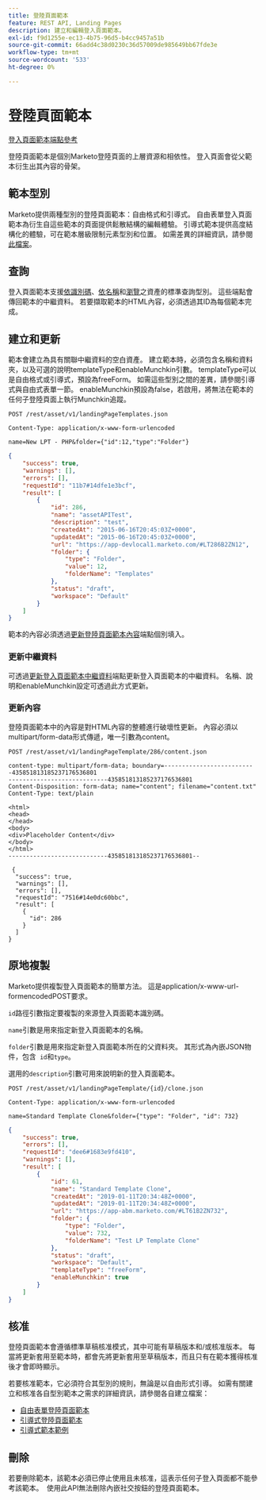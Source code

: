 ```yaml
---
title: 登陸頁面範本
feature: REST API, Landing Pages
description: 建立和編輯登入頁面範本。
exl-id: f9d1255e-ec13-4b75-96d5-b4cc9457a51b
source-git-commit: 66add4c38d0230c36d57009de985649bb67fde3e
workflow-type: tm+mt
source-wordcount: '533'
ht-degree: 0%

---
```


# 登陸頁面範本

[登入頁面範本端點參考](https://developer.adobe.com/marketo-apis/api/asset/#tag/Landing-Page-Templates)

登陸頁面範本是個別Marketo登陸頁面的上層資源和相依性。 登入頁面會從父範本衍生出其內容的骨架。

## 範本型別

Marketo提供兩種型別的登陸頁面範本：自由格式和引導式。 自由表單登入頁面範本為衍生自這些範本的頁面提供鬆散結構的編輯體驗。 引導式範本提供高度結構化的體驗，可在範本層級限制元素型別和位置。 如需差異的詳細資訊，請參閱[此檔案](https://experienceleague.adobe.com/en/docs/marketo/using/product-docs/demand-generation/landing-pages/understanding-landing-pages/understanding-free-form-vs-guided-landing-pages)。

## 查詢

登入頁面範本支援[依識別碼](https://developer.adobe.com/marketo-apis/api/asset/#tag/Landing-Page-Templates/operation/getLandingPageTemplateByIdUsingGET)、[依名稱](https://developer.adobe.com/marketo-apis/api/asset/#tag/Landing-Page-Templates/operation/getLandingPageTemplateByNameUsingGET)和[瀏覽](https://developer.adobe.com/marketo-apis/api/asset/#tag/Landing-Page-Templates/operation/getLandingPageTemplatesUsingGET)之資產的標準查詢型別。 這些端點會傳回範本的中繼資料。 若要擷取範本的HTML內容，必須透過其ID為每個範本完成。

## 建立和更新

範本會建立為具有關聯中繼資料的空白資產。 建立範本時，必須包含名稱和資料夾，以及可選的說明templateType和enableMunchkin引數。 templateType可以是自由格式或引導式，預設為freeForm。 如需這些型別之間的差異，請參閱引導式與自由式表單一節。 enableMunchkin預設為false，若啟用，將無法在範本的任何子登陸頁面上執行Munchkin追蹤。

```
POST /rest/asset/v1/landingPageTemplates.json
```

```
Content-Type: application/x-www-form-urlencoded
```

```
name=New LPT - PHP&folder={"id":12,"type":"Folder"}
```

```json
{
    "success": true,
    "warnings": [],
    "errors": [],
    "requestId": "11b7#14dfe1e3bcf",
    "result": [
        {
            "id": 286,
            "name": "assetAPITest",
            "description": "test",
            "createdAt": "2015-06-16T20:45:03Z+0000",
            "updatedAt": "2015-06-16T20:45:03Z+0000",
            "url": "https://app-devlocal1.marketo.com/#LT286B2ZN12",
            "folder": {
                "type": "Folder",
                "value": 12,
                "folderName": "Templates"
            },
            "status": "draft",
            "workspace": "Default"
        }
    ]
}
```

範本的內容必須透過[更新登陸頁面範本內容](https://developer.adobe.com/marketo-apis/api/asset/#tag/Landing-Page-Templates/operation/updateLandingPageTemplateContentUsingPOST)端點個別填入。

### 更新中繼資料

可透過[更新登入頁面範本中繼資料](https://developer.adobe.com/marketo-apis/api/asset/#tag/Landing-Page-Templates/operation/updateLpTemplateUsingPOST)端點更新登入頁面範本的中繼資料。 名稱、說明和enableMunchkin設定可透過此方式更新。

### 更新內容

登陸頁面範本中的內容是對HTML內容的整體進行破壞性更新。 內容必須以multipart/form-data形式傳遞，唯一引數為content。

```
POST /rest/asset/v1/landingPageTemplate/286/content.json
```

```
content-type: multipart/form-data; boundary=--------------------------435851813185237176536801
----------------------------435851813185237176536801
Content-Disposition: form-data; name="content"; filename="content.txt"
Content-Type: text/plain

<html>
<head>
</head>
<body>
<div>Placeholder Content</div>
</body>
</html>
----------------------------435851813185237176536801--
```

```
 {
  "success": true,
  "warnings": [],
  "errors": [],
  "requestId": "7516#14e0dc60bbc",
  "result": [
    {
      "id": 286
    }
  ]
}
```

## 原地複製

Marketo提供複製登入頁面範本的簡單方法。 這是application/x-www-url-formencodedPOST要求。

`id`路徑引數指定要複製的來源登入頁面範本識別碼。

`name`引數是用來指定新登入頁面範本的名稱。

`folder`引數是用來指定新登入頁面範本所在的父資料夾。 其形式為內嵌JSON物件，包含  `id`和`type`。

選用的`description`引數可用來說明新的登入頁面範本。

```
POST /rest/asset/v1/landingPageTemplate/{id}/clone.json
```

```
Content-Type: application/x-www-form-urlencoded
```

```
name=Standard Template Clone&folder={"type": "Folder", "id": 732}
```

```json
{
    "success": true,
    "errors": [],
    "requestId": "dee6#1683e9fd410",
    "warnings": [],
    "result": [
        {
            "id": 61,
            "name": "Standard Template Clone",
            "createdAt": "2019-01-11T20:34:48Z+0000",
            "updatedAt": "2019-01-11T20:34:48Z+0000",
            "url": "https://app-abm.marketo.com/#LT61B2ZN732",
            "folder": {
                "type": "Folder",
                "value": 732,
                "folderName": "Test LP Template Clone"
            },
            "status": "draft",
            "workspace": "Default",
            "templateType": "freeForm",
            "enableMunchkin": true
        }
    ]
}
```

## 核准

登陸頁面範本會遵循標準草稿核准模式，其中可能有草稿版本和/或核准版本。 每當將更新套用至範本時，都會先將更新套用至草稿版本，而且只有在範本獲得核准後才會即時顯示。

若要核准範本，它必須符合其型別的規則，無論是以自由形式引導。 如需有關建立和核准各自型別範本之需求的詳細資訊，請參閱各自建立檔案：

- [自由表單登陸頁面範本](https://experienceleague.adobe.com/en/docs/marketo/using/product-docs/demand-generation/landing-pages/landing-page-templates/create-a-free-form-landing-page-template)
- [引導式登陸頁面範本](https://experienceleague.adobe.com/en/docs/marketo/using/product-docs/demand-generation/landing-pages/landing-page-templates/create-a-guided-landing-page-template)
- [引導式範本範例](https://experienceleague.adobe.com/en/docs/marketo/using/product-docs/demand-generation/landing-pages/landing-page-templates/guided-landing-page-template-list)

## 刪除

若要刪除範本，該範本必須已停止使用且未核准，這表示任何子登入頁面都不能參考該範本。  使用此API無法刪除內嵌社交按鈕的登陸頁面範本。

